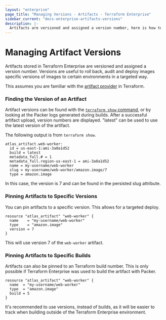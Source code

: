 ```yaml
---
layout: "enterprise"
page_title: "Managing Versions - Artifacts - Terraform Enterprise"
sidebar_current: "docs-enterprise-artifacts-versions"
description: |-
  Artifacts are versioned and assigned a version number, here is how to manage the versions.
---
```


# Managing Artifact Versions

Artifacts stored in Terraform Enterprise are versioned and assigned a version
number. Versions are useful to roll back, audit and deploy images specific
versions of images to certain environments in a targeted way.

This assumes you are familiar with the [artifact provider](https://terraform.io/docs/providers/atlas/index.html)
in Terraform.

### Finding the Version of an Artifact

Artifact versions can be found with the [`terraform show` command](https://terraform.io/docs/commands/show.html),
or by looking at the Packer logs generated during builds. After a
successful artifact upload, version numbers are displayed. "latest" can
be used to use the latest version of the artifact.

The following output is from `terraform show`.

```text
atlas_artifact.web-worker:
  id = us-east-1:ami-3a0a1d52
  build = latest
  metadata_full.# = 1
  metadata_full.region-us-east-1 = ami-3a0a1d52
  name = my-username/web-worker
  slug = my-username/web-worker/amazon.image/7
  type = amazon.image
```

In this case, the version is 7 and can be found in the persisted slug
attribute.

### Pinning Artifacts to Specific Versions

You can pin artifacts to a specific version. This allows for a targeted
deploy.

```hcl
resource "atlas_artifact" "web-worker" {
  name    = "my-username/web-worker"
  type    = "amazon.image"
  version = 7
}
```

This will use version 7 of the `web-worker` artifact.

### Pinning Artifacts to Specific Builds

Artifacts can also be pinned to an Terraform build number. This is only
possible if Terraform Enterprise was used to build the artifact with Packer.

```hcl
resource "atlas_artifact" "web-worker" {
  name  = "my-username/web-worker"
  type  = "amazon.image"
  build = 5
}
```

It's recommended to use versions, instead of builds, as it will be easier to
track when building outside of the Terraform Enterprise environment.
